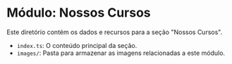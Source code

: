 # Módulo: Nossos Cursos
Este diretório contém os dados e recursos para a seção "Nossos Cursos".
- `index.ts`: O conteúdo principal da seção.
- `images/`: Pasta para armazenar as imagens relacionadas a este módulo.